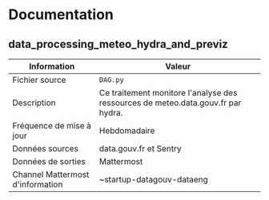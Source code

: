 # Documentation

## data_processing_meteo_hydra_and_previz

| Information | Valeur |
| -------- | -------- |
| Fichier source     | `DAG.py`     |
| Description | Ce traitement monitore l'analyse des ressources de meteo.data.gouv.fr par hydra. |
| Fréquence de mise à jour | Hebdomadaire |
| Données sources | data.gouv.fr et Sentry |
| Données de sorties | Mattermost |
| Channel Mattermost d'information | ~startup-datagouv-dataeng |
